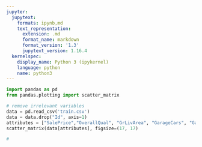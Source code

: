 ```yaml
---
jupyter:
  jupytext:
    formats: ipynb,md
    text_representation:
      extension: .md
      format_name: markdown
      format_version: '1.3'
      jupytext_version: 1.16.4
  kernelspec:
    display_name: Python 3 (ipykernel)
    language: python
    name: python3
---
```


```python
import pandas as pd
from pandas.plotting import scatter_matrix
```

```python
# remove irrelevant variables
data = pd.read_csv('train.csv')
data = data.drop("Id", axis=1)
attributes = ["SalePrice","OverallQual", "GrLivArea", "GarageCars", "GarageArea", "TotalBsmtSF"]
scatter_matrix(data[attributes], figsize=(17, 17)
```

```python
#
```

```python

```
